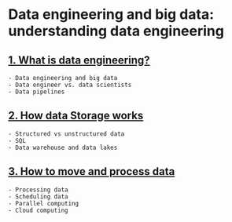# Data engineering and big data: understanding data engineering

## [1. What is data engineering?]()
	- Data engineering and big data
	- Data engineer vs. data scientists
	- Data pipelines

## [2. How data Storage works]()
	- Structured vs unstructured data
	- SQL
	- Data warehouse and data lakes

## [3. How to move and process data]()
	- Processing data
	- Scheduling data
	- Parallel computing
	- Cloud computing
